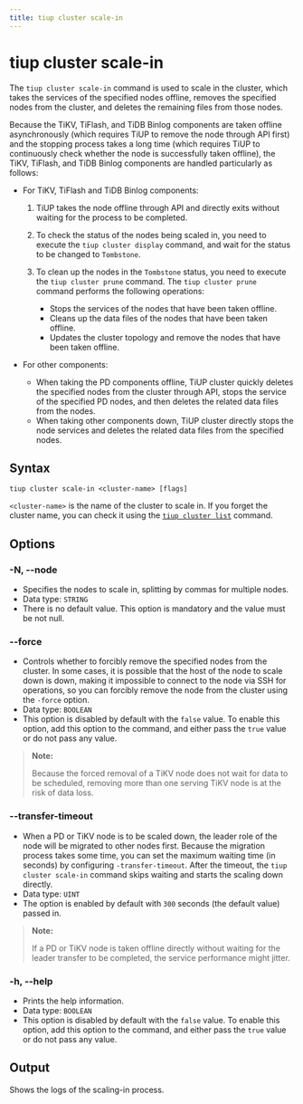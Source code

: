 ```yaml
---
title: tiup cluster scale-in
---
```


# tiup cluster scale-in

The `tiup cluster scale-in` command is used to scale in the cluster, which takes the services of the specified nodes offline, removes the specified nodes from the cluster, and deletes the remaining files from those nodes.

Because the TiKV, TiFlash, and TiDB Binlog components are taken offline asynchronously (which requires TiUP to remove the node through API first) and the stopping process takes a long time (which requires TiUP to continuously check whether the node is successfully taken offline), the TiKV, TiFlash, and TiDB Binlog components are handled particularly as follows:

- For TiKV, TiFlash and TiDB Binlog components:

    1. TiUP takes the node offline through API and directly exits without waiting for the process to be completed.
    2. To check the status of the nodes being scaled in, you need to execute the `tiup cluster display` command, and wait for the status to be changed to `Tombstone`.
    3. To clean up the nodes in the `Tombstone` status, you need to execute the `tiup cluster prune` command. The `tiup cluster prune` command performs the following operations:

        - Stops the services of the nodes that have been taken offline.
        - Cleans up the data files of the nodes that have been taken offline.
        - Updates the cluster topology and remove the nodes that have been taken offline.

- For other components:

    - When taking the PD components offline, TiUP cluster quickly deletes the specified nodes from the cluster through API, stops the service of the specified PD nodes, and then deletes the related data files from the nodes.
    - When taking other components down, TiUP cluster directly stops the node services and deletes the related data files from the specified nodes.

## Syntax

```shell
tiup cluster scale-in <cluster-name> [flags]
```

`<cluster-name>` is the name of the cluster to scale in. If you forget the cluster name, you can check it using the [`tiup cluster list`](/tiup/tiup-component-cluster-list.md) command.

## Options

### -N, --node

- Specifies the nodes to scale in, splitting by commas for multiple nodes.
- Data type: `STRING`
- There is no default value. This option is mandatory and the value must be not null.

### --force

- Controls whether to forcibly remove the specified nodes from the cluster. In some cases, it is possible that the host of the node to scale down is down, making it impossible to connect to the node via SSH for operations, so you can forcibly remove the node from the cluster using the `-force` option.
- Data type: `BOOLEAN`
- This option is disabled by default with the `false` value. To enable this option, add this option to the command, and either pass the `true` value or do not pass any value.

> **Note:**
>
> Because the forced removal of a TiKV node does not wait for data to be scheduled, removing more than one serving TiKV node is at the risk of data loss.

### --transfer-timeout

- When a PD or TiKV node is to be scaled down, the leader role of the node will be migrated to other nodes first. Because the migration process takes some time, you can set the maximum waiting time (in seconds) by configuring `-transfer-timeout`. After the timeout, the `tiup cluster scale-in` command skips waiting and starts the scaling down directly.
- Data type: `UINT`
- The option is enabled by default with `300` seconds (the default value) passed in.

> **Note:**
>
> If a PD or TiKV node is taken offline directly without waiting for the leader transfer to be completed, the service performance might jitter.

### -h, --help

- Prints the help information.
- Data type: `BOOLEAN`
- This option is disabled by default with the `false` value. To enable this option, add this option to the command, and either pass the `true` value or do not pass any value.

## Output

Shows the logs of the scaling-in process.
